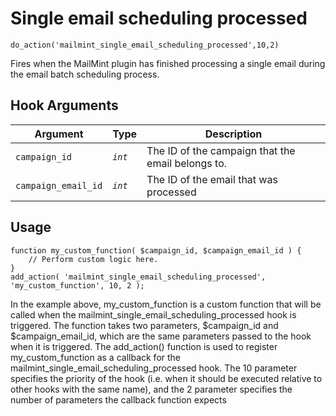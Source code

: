 # Single email scheduling processed

<Badge type="tip" vertical="top" text="Mail Mint Core" /> <Badge type="warning" vertical="top" text="Basic" />

```do_action('mailmint_single_email_scheduling_processed',10,2)```

Fires when the MailMint plugin has finished processing a single email during the email batch scheduling process.


## Hook Arguments

| Argument     | Type    | Description                            |
|--------------|---------|----------------------------------------|
| `campaign_id`      | _`int`_ | The ID of the campaign that the email belongs to.  |
| `campaign_email_id` | _`int`_ | The ID of the email that was processed  |


## Usage

```
function my_custom_function( $campaign_id, $campaign_email_id ) {
    // Perform custom logic here.
}
add_action( 'mailmint_single_email_scheduling_processed', 'my_custom_function', 10, 2 );
```

In the example above, my_custom_function is a custom function that will be called when the mailmint_single_email_scheduling_processed hook is triggered. The function takes two parameters, $campaign_id and $campaign_email_id, which are the same parameters passed to the hook when it is triggered.
The add_action() function is used to register my_custom_function as a callback for the mailmint_single_email_scheduling_processed hook. The 10 parameter specifies the priority of the hook (i.e. when it should be executed relative to other hooks with the same name), and the 2 parameter specifies the number of parameters the callback function expects

